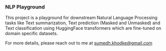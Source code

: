### NLP Playground

<p> This project is a playground for downstream Natural Language Processing tasks like Text summarization, Text prediction (Masked and Unmasked) and Text classification using HuggingFace transformers which are fine-tuned on domain specific datasets.
</p>

For more details, please reach out to me at sumedh.khodke@gmail.com
